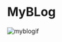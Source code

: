 # MyBLog
![myblogif](https://github.com/user-attachments/assets/381f1638-9a91-42b9-9ecb-58ece12d9786)

